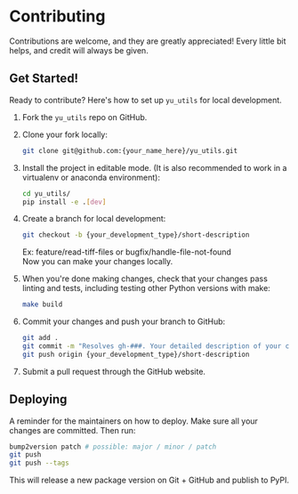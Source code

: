 # Contributing

Contributions are welcome, and they are greatly appreciated! Every little bit
helps, and credit will always be given.

## Get Started!

Ready to contribute? Here's how to set up `yu_utils` for local development.

1. Fork the `yu_utils` repo on GitHub.

2. Clone your fork locally:

    ```bash
    git clone git@github.com:{your_name_here}/yu_utils.git
    ```

3. Install the project in editable mode. (It is also recommended to work in a virtualenv or anaconda environment):

    ```bash
    cd yu_utils/
    pip install -e .[dev]
    ```

4. Create a branch for local development:

    ```bash
    git checkout -b {your_development_type}/short-description
    ```

    Ex: feature/read-tiff-files or bugfix/handle-file-not-found<br>
    Now you can make your changes locally.

5. When you're done making changes, check that your changes pass linting and
   tests, including testing other Python versions with make:

    ```bash
    make build
    ```

6. Commit your changes and push your branch to GitHub:

    ```bash
    git add .
    git commit -m "Resolves gh-###. Your detailed description of your changes."
    git push origin {your_development_type}/short-description
    ```

7. Submit a pull request through the GitHub website.

## Deploying

A reminder for the maintainers on how to deploy.
Make sure all your changes are committed.
Then run:

```bash
bump2version patch # possible: major / minor / patch
git push
git push --tags
```

This will release a new package version on Git + GitHub and publish to PyPI.
